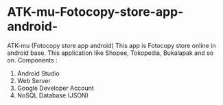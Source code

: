 # ATK-mu-Fotocopy-store-app-android-
ATK-mu (Fotocopy store app android)
This app is Fotocopy store online in android  base. This application like Shopee, Tokopedia, Bukalapak and so on.
Components :
1.	Android Studio
2.	Web Server
3.	Google Developer Account
4.	NoSQL Database (JSON)
